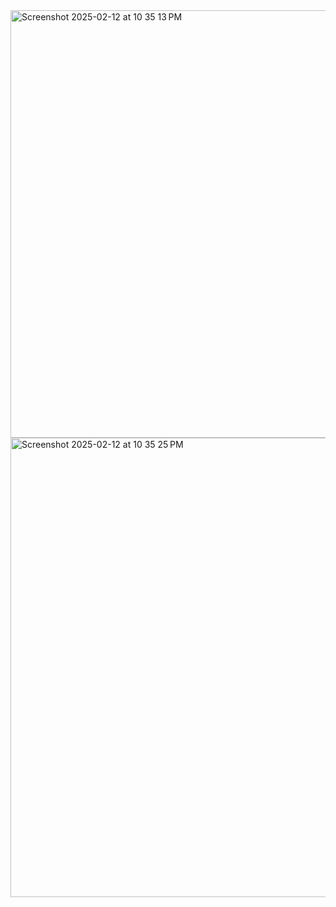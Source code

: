 <img width="684" alt="Screenshot 2025-02-12 at 10 35 13 PM" src="https://github.com/user-attachments/assets/a74e7a4b-3923-4301-9522-54155e0cba80" />
<img width="735" alt="Screenshot 2025-02-12 at 10 35 25 PM" src="https://github.com/user-attachments/assets/dc1d4538-f13d-41b1-add1-dec706e9bf71" />
